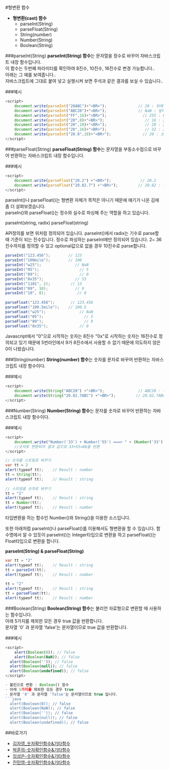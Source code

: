 #형변환 함수 

* **형변환(cast) 함수**
    - parseInt(String)
    - parseFloat(String)
    - String(number)
    - Number(String)
    - Boolean(String)

###parseInt(String)
**parseInt(String) 함수**는 문자열을 정수로 바꾸어 자바스크립트 내장 함수입니다.<br/>
이 함수는 두번째 파라미터를 확인하여 8진수, 10진수, 16진수로 변경 가능합니다..<br/>
아래는 그 예를 보여줍니다..<br/>
자바스크립트에 그대로 붙여 넣고 실행시켜 보면 주석과 같은 결과를 보실 수 있습니다..

###예시

```javascript
<script>
    document.write(parseInt("20ABC")+"<BR>");              // 20 : 뒤에 문자열(ABC) 무시
    document.write(parseInt("ABC20")+"<BR>");              // NaN : 앞에 문자열(ABC) 때문에 오류
    document.write(parseInt("FF",16)+"<BR>");                // 255 : FF를 16진수로 해석 
    document.write(parseInt("20",8)+"<BR>");                  // 16 : 20을 8진수로 해석
    document.write(parseInt("20",10)+"<BR>");                 // 20 : 20을 10진수로 해석
    document.write(parseInt("20",16)+"<BR>");                 // 32 : 20을 16진수로 해석
    document.write(parseInt("20.8",10)+"<BR>");              // 20 : 소숫점 이하는 버림
</script>
```

###parseFloat(String)
**parseFloat(String) 함수**는 문자열을 부동소수점으로 바꾸어 반환하는 자바스크립트 내장 함수입니다.

###예시

```javascript
<script>
    document.write(parseFloat("20.2") +"<BR>");             // 20.2
    document.write(parseFloat("20.82.7") +"<BR>");         // 20.82 : 첫번째 소숫점까지만 적용
</script>
```
parseInt()나 parseFloat()는 형변환 자체가 목적은 아니기 때문에 얘기가 나온 김에 좀 더 살펴보겠습니다.<br> 
parseIn()와 parseFloat()는 정수와 실수로 파싱해 주는 역할을 하고 있습니다.     

  parseInt(string, radix)
  parseFloat(string)

API정의를 보면 위처럼 정의되어 있습니다. parseInt()에서 radix는 기수로 parse할 때 기준이 되는 진수입니다. 정수로 파싱하는 parseInt에만 정의되어 있습니다. 2~ 36진수까지를 정의할 수 있고 optional값으로 없을 경우 10진수로 parse합니다.

```java
parseInt("123.456");        // 123
parseInt("100mile");        // 100
parseInt("w25");               // NaN
parseInt("05");                  // 5
parseInt("09");                  // 0
parseInt("0x35");              // 53
parseInt("1101", 2);         // 13
parseInt("09", 10);            // 9
parseInt("10", 8);              // 8
 
parseFloat("123.456");       // 123.456
parseFloat("100.5mile");    // 100.5
parseFloat("w25");               // NaN
parseFloat("05");                  // 5
parseFloat("09");                  // 9
parseFloat("0x35");              // 0
```
Javascript에서 "0"으로 시작하는 숫자는 8진수 "0x"로 시작하는 숫자는 16진수로 정의되고 있기 때문에 5번라인에서 9가 8진수에서 사용할 수 없기 때문에 의도하지 않은 0이 나왔습니다.

###String(number)
**String(number) 함수**는 숫자를 문자로 바꾸어 반환하는 자바스크립트 내장 함수이다.

###예시

```javascript
<script>
    document.write(String("ABC20") +"<BR>");               // ABC20 : 화면에 보이는 대로 출력
    document.write(String("20.82.7ABC") +"<BR>");         // 20.82.7ABC : 화면에 보이는 대로 출력
</script>
```

###Number(String)
**Number(String) 함수**는 문자를 숫자로 바꾸어 반환하는 자바스크립트 내장 함수이다.

###예시

```javascript
<script>
    document.write("Number('33') + Number('55') ===> " + (Number('33') + Number('55')) + "<br><br>");       
    //숫자로 변환되어 결과 값으로 33+55=88을 반환
</script>
```
```java
// 숫자를 스트링로 바꾸기
var tt = 2
alert(typeof tt);    // Result : number
tt = String(tt);
alert(typeof tt);    // Result : string
 
// 스트링을 숫자로 바꾸기
tt = "2"
alert(typeof tt);    // Result : string
tt = Number(tt);
alert(typeof tt);    // Result : number
```
타입변환을 하는 함수인 Number()와 String()을 이용한 소스입니다.

또한 아래처럼 parseInt()나 parseFloat()를 이용해서도 형변환을 할 수 있습니다. 함수명에서 알 수 있듯이 parseInt()는 Integer타입으로 변환을 하고 parseFloat()는 Float타입으로 변환을 합니다.

**parseInt(String) & parseFloat(String)**
```java
var tt = "2"
alert(typeof tt);    // Result : string
tt = parseInt(tt);
alert(typeof tt);    // Result : number
             
tt = "2"
alert(typeof tt);    // Result : string
tt = parseFloat(tt);
alert(typeof tt);    // Result : number
```


###Boolean(String)
**Boolean(String) 함수**는 불리언 자료형으로 변환할 때 사용하는 함수입니다.<br/>
아래 5가지를 제외한 모든 경우 true 값을 반환합니다.<br/>
문자열 '0' 과 문자열 'false'는 문자열이므로 true 값을 반환합니다.

###예시

```javascript
<script>
    alert(Boolean(0)); // false
    alert(Boolean(NaN)); // false
  alert(Boolean('')); // false
  alert(Boolean(null)); // false
  alert(Boolean(undefined)); // false
</script>

- 불린으로 변환 : Boolean() 함수   
- 아래 5가지를 제외한 모든 경우 true   
- 문자열 '0' 과 문자열 'false'는 문자열이므로 true 입니다.  
```java
  alert(Boolean(0)); // false
  alert(Boolean(NaN)); // false
  alert(Boolean('')); // false
  alert(Boolean(null)); // false
  alert(Boolean(undefined)); // false
```

##바로가기
* [김자영_숫자확인함수&기타함수](https://github.com/demun/FrontEndStudy/blob/master/document/Javascript/docs/Team/03_%EC%88%AB%EC%9E%90%ED%99%95%EC%9D%B8%ED%95%A8%EC%88%98%26%EA%B8%B0%ED%83%80%ED%95%A8%EC%88%98/%EA%B9%80%EC%9E%90%EC%98%81_%EC%88%AB%EC%9E%90%ED%99%95%EC%9D%B8%ED%95%A8%EC%88%98%26%EA%B8%B0%ED%83%80%ED%95%A8%EC%88%98.md)
* [박훈의-숫자확인함수&기타함수](https://github.com/demun/FrontEndStudy/blob/master/document/Javascript/docs/Team/03_%EC%88%AB%EC%9E%90%ED%99%95%EC%9D%B8%ED%95%A8%EC%88%98%26%EA%B8%B0%ED%83%80%ED%95%A8%EC%88%98/%EB%B0%95%ED%9B%88%EC%9D%98_%EC%88%AB%EC%9E%90%ED%99%95%EC%9D%B8%ED%95%A8%EC%88%98%26%EA%B8%B0%ED%83%80%ED%95%A8%EC%88%98.md)
* [임성은-숫자확인함수&기타함수](https://github.com/demun/FrontEndStudy/blob/master/document/Javascript/docs/Team/03_%EC%88%AB%EC%9E%90%ED%99%95%EC%9D%B8%ED%95%A8%EC%88%98%26%EA%B8%B0%ED%83%80%ED%95%A8%EC%88%98/%EC%9E%84%EC%84%B1%EC%9D%80_%EC%88%AB%EC%9E%90%ED%99%95%EC%9D%B8%ED%95%A8%EC%88%98%26%EA%B8%B0%ED%83%80%ED%95%A8%EC%88%98.md)
* [진민영-숫자확인함수&기타함수](https://github.com/demun/FrontEndStudy/blob/master/document/Javascript/docs/Team/03_%EC%88%AB%EC%9E%90%ED%99%95%EC%9D%B8%ED%95%A8%EC%88%98%26%EA%B8%B0%ED%83%80%ED%95%A8%EC%88%98/%EC%A7%84%EB%AF%BC%EC%98%81_%EC%88%AB%EC%9E%90%ED%99%95%EC%9D%B8%ED%95%A8%EC%88%98%26%EA%B8%B0%ED%83%80%ED%95%A8%EC%88%98.md)
